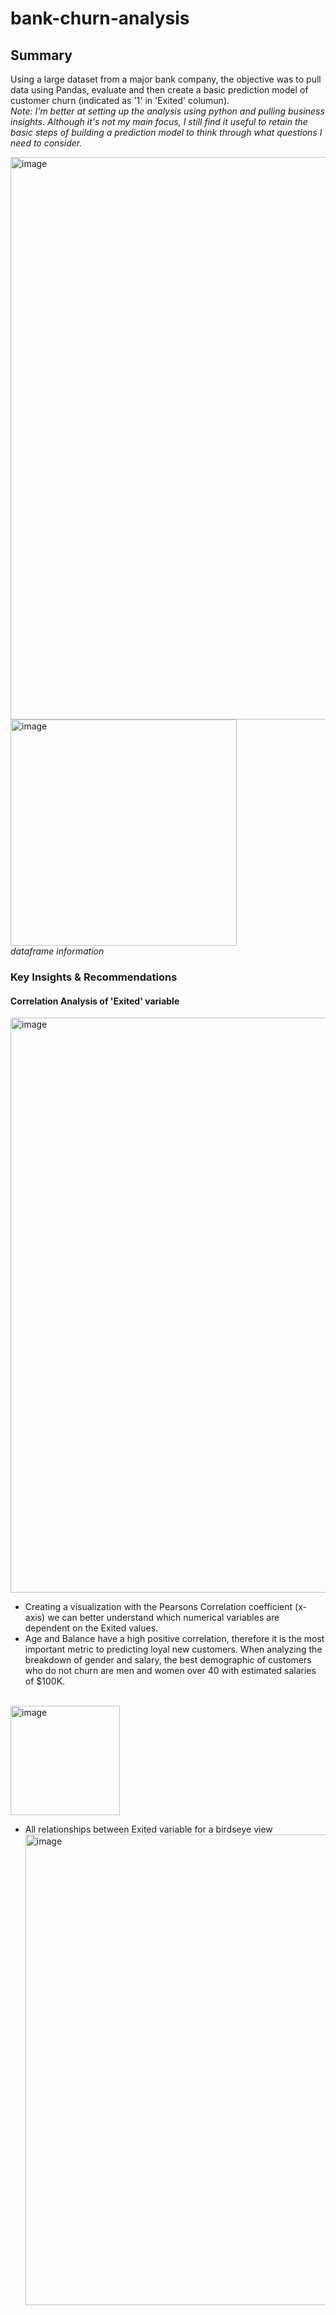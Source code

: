 # bank-churn-analysis
## Summary 
Using a large dataset from a major bank company, the objective was to pull data using Pandas, evaluate and then create a basic prediction model of customer churn (indicated as '1' in 'Exited' columun). 
<br> *Note: I'm better at setting up the analysis using python and pulling business insights. Although it's not my main focus, I still find it useful to retain the basic steps of building a prediction model to think through what questions I need to consider.*</br>

<img width="900" alt="image" src="https://github.com/projecttiffany/bank-churn-analysis/assets/51961132/9ab9f06b-9be1-410a-b6bf-a727a814d1c8"><br>
<img width="362" alt="image" src="https://github.com/projecttiffany/bank-churn-analysis/assets/51961132/2e6bb6fe-4d85-49d9-a076-d34ad91a8b1b">
<br>*dataframe information*</br>

### Key Insights & Recommendations

#### Correlation Analysis of 'Exited' variable
<img width="920" alt="image" src="https://github.com/projecttiffany/bank-churn-analysis/assets/51961132/0f4bebc0-987a-4c45-a157-08913e7294a5"><br>
- Creating a visualization with the Pearsons Correlation coefficient (x-axis) we can better understand which numerical variables are dependent on the Exited values.
- Age and Balance have a high positive correlation, therefore it is the most important metric to predicting loyal new customers. When analyzing the breakdown of gender and salary, the best demographic of customers who do not churn are men and women over 40 with estimated salaries of $100K.</br>

 <br><img width="175" alt="image" src="https://github.com/projecttiffany/bank-churn-analysis/assets/51961132/2bd4e8f0-ddaa-4b2a-ab67-8f231e91dd42">
</br>


  - All relationships between Exited variable for a birdseye view
<br><img width="753" alt="image" src="https://github.com/projecttiffany/bank-churn-analysis/assets/51961132/34e1ed86-8bc6-47de-b584-799ecd3276b0"></br>

